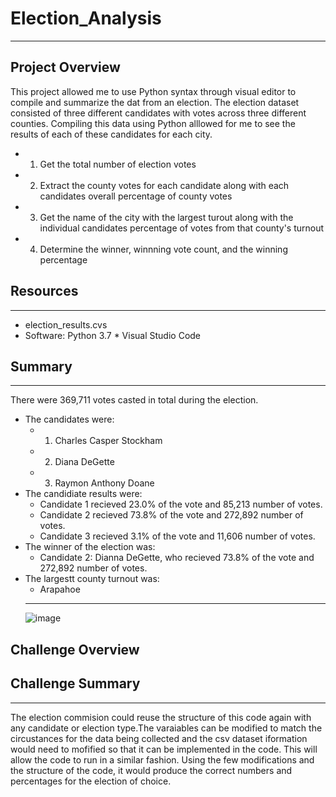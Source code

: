 # Election_Analysis
---
## Project Overview
This project allowed me to use Python syntax through visual editor to compile and summarize the dat from an election. The election dataset consisted of three different candidates with votes across three different counties. Compiling this data using Python alllowed for me to see the results of each of these candidates for each city. 
* 1. Get the total number of election votes 
* 2. Extract the county votes for each candidate along with each candidates overall percentage of county votes
* 3. Get the name of the city with the largest turout along with the individual candidates percentage of votes from that county's turnout
* 4. Determine the winner, winnning vote count, and the winning percentage
## Resources
---
* election_results.cvs
* Software: Python 3.7  * Visual Studio Code 
## Summary
---
There were 369,711 votes casted in total during the election.
* The candidates were:
  * 1. Charles Casper Stockham
  * 2. Diana DeGette
  * 3. Raymon Anthony Doane
* The candidiate results were:
  * Candidate 1 recieved 23.0% of the vote and 85,213 number of votes.
  * Candidate 2 recieved 73.8% of the vote and 272,892 number of votes.
  * Candidate 3 recieved 3.1% of the vote and 11,606 number of votes.
* The winner of the election was: 
   * Candidate 2: Dianna DeGette, who recieved 73.8% of the vote and 272,892 number of votes.
* The largestt county turnout was:
   * Arapahoe
  ---
  ![image](https://user-images.githubusercontent.com/105329532/180115408-adb76339-22f0-4cc4-8f23-4aca4a1f4bde.png)
  
Challenge Overview
--- 
## Challenge Summary
---
The election commision could reuse the structure of this code again with any candidate or election type.The varaiables can be modified to match the circustances for the data being collected and the csv dataset iformation would need to mofified so that it can be implemented in the code. This will allow the code to run in a similar fashion. Using the few modifications and the structure of the code, it would produce the correct numbers and percentages for the election of choice.

